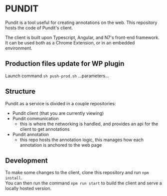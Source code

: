# PUNDIT

Pundit is a tool useful for creating annotations on the web. This repository hosts the code of
Pundit's client.

The client is built upon Typescript, Angular, and N7's front-end framework. It can be used both as a
Chrome Extension, or in an embedded environment.

## Production files update for WP plugin

Launch command `sh push-prod.sh`
...parameters...

## Structure

Pundit as a service is divided in a couple repositories:

-   Pundit client (that you are currently viewing)
-   Pundit communication
    -   this is where the networking is handled, and provides an api for the client to get annotations
-   Pundit annotation
    -   this repo hosts the annotation logic, this manages how each annotation is anchored to the web page

## Development

To make some changes to the client, clone this repository and run `npm install`.  
You can then run the command `npm run start` to build the client and serve a locally hosted version.
